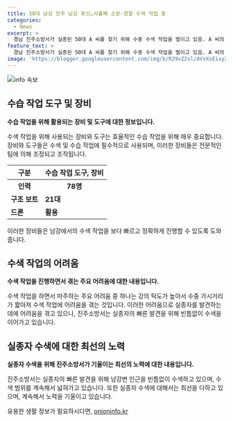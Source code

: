```yaml
---
title: 50대 남성 진주 남강 투신…사흘째 소방·경찰 수색 작업 중
categories:
  - News
excerpt: >
  경남 진주소방서가 실종된 50대 A 씨를 찾기 위해 수중 수색 작업을 벌이고 있음. A 씨의 아내가 신고를 통해 남강에서 투신한 것으로 추정됨. 경찰, 소방, 의용소방대가 협력해 78명의 인력과 21대의 장비, 드론을 활용해 수색 중. 수색 작업은 남강댐 방류로 인한 어려움을 겪고 있지만, 관계자는 빠른 발견을 위해 최선을 다하고 있다고 전했음. (긴급 상황에 대비하여 마지막 문장에 자살 예방 핫라인 및 상담전화 안내 추가)
feature_text: >
  경남 진주소방서가 실종된 50대 A 씨를 찾기 위해 수중 수색 작업을 벌이고 있음. A 씨의 아내가 신고를 통해 남강에서 투신한 것으로 추정됨. 경찰, 소방, 의용소방대가 협력해 78명의 인력과 21대의 장비, 드론을 활용해 수색 중. 수색 작업은 남강댐 방류로 인한 어려움을 겪고 있지만, 관계자는 빠른 발견을 위해 최선을 다하고 있다고 전했음. (긴급 상황에 대비하여 마지막 문장에 자살 예방 핫라인 및 상담전화 안내 추가)
image: 'https://blogger.googleusercontent.com/img/b/R29vZ2xl/AVvXsEixyZcFfHzMRdzZMjFBmAUKJYCLCGyLL1o632UiGVXcaFdKo_bkvkuCioo0uUKlGfBVcT3P84aROyZIXSBEx3Aw5nCQ3pTgDom1WDC4m8eifvWiAmWEEVb4x6G_l8C0QH225ldMjyaFvpxGEBGNO37VmDTDMHGhJPq73UglMfDca1-0aw/s1600/blogspot.png'
---
```


<p><img src="https://blogger.googleusercontent.com/img/b/R29vZ2xl/AVvXsEixyZcFfHzMRdzZMjFBmAUKJYCLCGyLL1o632UiGVXcaFdKo_bkvkuCioo0uUKlGfBVcT3P84aROyZIXSBEx3Aw5nCQ3pTgDom1WDC4m8eifvWiAmWEEVb4x6G_l8C0QH225ldMjyaFvpxGEBGNO37VmDTDMHGhJPq73UglMfDca1-0aw/s1600/blogspot.png" alt="info 속보" /></p>

<h2 data-ke-size="size26">수습 작업 도구 및 장비</h2>

<p data-ke-size="size16"><b>수습 작업을 위해 활용되는 장비 및 도구에 대한 정보입니다.</b></p>

<p>수색 작업을 위해 사용되는 장비와 도구는 효율적인 수습 작업을 위해 매우 중요합니다. 장비와 도구들은 수색 및 수습 작업에 필수적으로 사용되며, 이러한 장비들은 전문적인 팀에 의해 조정되고 조작됩니다.</p>

<table>
  <thead>
    <tr>
      <th>구분</th>
      <th>수습 작업 도구, 장비</th>
    </tr>
  </thead>
  <tbody>
    <tr>
      <td style="text-align: center; height: 17px;"><b>인력</b></td>
      <td style="text-align: center; height: 17px;"><b>78명</b></td>
    </tr>
    <tr>
      <td><b>구조 보트</b></td>
      <td><b>21대</b></td>
    </tr>
    <tr>
      <td><b>드론</b></td>
      <td><b>활용</b></td>
    </tr>
  </tbody>
</table>

<p>이러한 장비들은 남강에서의 수색 작업을 보다 빠르고 정확하게 진행할 수 있도록 도와줍니다.</p>

<h2 data-ke-size="size26">수색 작업의 어려움</h2>

<p data-ke-size="size16"><b>수색 작업을 진행하면서 겪는 주요 어려움에 대한 내용입니다.</b></p>

<p>수색 작업을 하면서 마주하는 주요 어려움 중 하나는 강의 탁도가 높아서 수중 가시거리가 짧아져 수색 작업에 어려움을 겪는 것입니다. 이러한 어려움으로 실종자를 발견하는 데에 어려움을 겪고 있으나, 진주소방서는 실종자의 빠른 발견을 위해 빈틈없이 수색을 이어가고 있습니다.</p>

<h2 data-ke-size="size26">실종자 수색에 대한 최선의 노력</h2>

<p data-ke-size="size16"><b>실종자 수색을 위해 진주소방서가 기울이는 최선의 노력에 대한 내용입니다.</b></p>

<p>진주소방서는 실종자의 빠른 발견을 위해 남강변 인근을 빈틈없이 수색하고 있으며, 수색 범위를 계속해서 넓혀가고 있습니다. 또한 실종자 수색에 대해서는 최선을 다하고 있으며, 계속해서 노력을 기울이고 있습니다.</p>
유용한 생활 정보가 필요하시다면, <a href="https://onioninfo.kr" rel="dofollow">onioninfo.kr</a>


